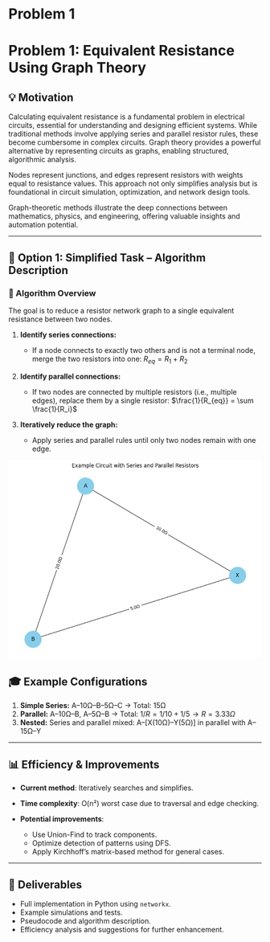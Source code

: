 # Problem 1
# Problem 1: Equivalent Resistance Using Graph Theory

## 💡 Motivation

Calculating equivalent resistance is a fundamental problem in electrical circuits, essential for understanding and designing efficient systems. While traditional methods involve applying series and parallel resistor rules, these become cumbersome in complex circuits. Graph theory provides a powerful alternative by representing circuits as graphs, enabling structured, algorithmic analysis.

Nodes represent junctions, and edges represent resistors with weights equal to resistance values. This approach not only simplifies analysis but is foundational in circuit simulation, optimization, and network design tools.

Graph-theoretic methods illustrate the deep connections between mathematics, physics, and engineering, offering valuable insights and automation potential.

---

## 🔹 Option 1: Simplified Task – Algorithm Description

### 🔄 Algorithm Overview

The goal is to reduce a resistor network graph to a single equivalent resistance between two nodes.

1. **Identify series connections:**

   * If a node connects to exactly two others and is not a terminal node, merge the two resistors into one:
     $R_{eq} = R_1 + R_2$

2. **Identify parallel connections:**

   * If two nodes are connected by multiple resistors (i.e., multiple edges), replace them by a single resistor:
     $\frac{1}{R_{eq}} = \sum \frac{1}{R_i}$

3. **Iteratively reduce the graph:**

   * Apply series and parallel rules until only two nodes remain with one edge.


![alt text](image.png)

## 🎓 Example Configurations

1. **Simple Series:** A–10Ω–B–5Ω–C → Total: 15Ω
2. **Parallel:** A–10Ω–B, A–5Ω–B → Total: $1 / R = 1/10 + 1/5 → R = 3.33Ω$
3. **Nested:** Series and parallel mixed: A–\[X(10Ω)–Y(5Ω)] in parallel with A–15Ω–Y

---

## 📊 Efficiency & Improvements

* **Current method**: Iteratively searches and simplifies.
* **Time complexity**: O(n²) worst case due to traversal and edge checking.
* **Potential improvements**:

  * Use Union-Find to track components.
  * Optimize detection of patterns using DFS.
  * Apply Kirchhoff’s matrix-based method for general cases.

---

## 📆 Deliverables

* Full implementation in Python using `networkx`.
* Example simulations and tests.
* Pseudocode and algorithm description.
* Efficiency analysis and suggestions for further enhancement.
